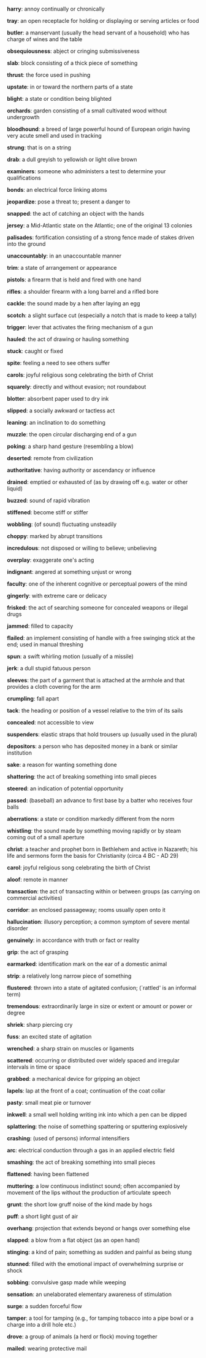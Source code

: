 **harry**: annoy continually or chronically

**tray**: an open receptacle for holding or displaying or serving articles or food

**butler**: a manservant (usually the head servant of a household) who has charge of wines and the table

**obsequiousness**: abject or cringing submissiveness

**slab**: block consisting of a thick piece of something

**thrust**: the force used in pushing

**upstate**: in or toward the northern parts of a state

**blight**: a state or condition being blighted

**orchards**: garden consisting of a small cultivated wood without undergrowth

**bloodhound**: a breed of large powerful hound of European origin having very acute smell and used in tracking

**strung**: that is on a string

**drab**: a dull greyish to yellowish or light olive brown

**examiners**: someone who administers a test to determine your qualifications

**bonds**: an electrical force linking atoms

**jeopardize**: pose a threat to; present a danger to

**snapped**: the act of catching an object with the hands

**jersey**: a Mid-Atlantic state on the Atlantic; one of the original 13 colonies

**palisades**: fortification consisting of a strong fence made of stakes driven into the ground

**unaccountably**: in an unaccountable manner

**trim**: a state of arrangement or appearance

**pistols**: a firearm that is held and fired with one hand

**rifles**: a shoulder firearm with a long barrel and a rifled bore

**cackle**: the sound made by a hen after laying an egg

**scotch**: a slight surface cut (especially a notch that is made to keep a tally)

**trigger**: lever that activates the firing mechanism of a gun

**hauled**: the act of drawing or hauling something

**stuck**: caught or fixed

**spite**: feeling a need to see others suffer

**carols**: joyful religious song celebrating the birth of Christ

**squarely**: directly and without evasion; not roundabout

**blotter**: absorbent paper used to dry ink

**slipped**: a socially awkward or tactless act

**leaning**: an inclination to do something

**muzzle**: the open circular discharging end of a gun

**poking**: a sharp hand gesture (resembling a blow)

**deserted**: remote from civilization

**authoritative**: having authority or ascendancy or influence

**drained**: emptied or exhausted of (as by drawing off e.g. water or other liquid)

**buzzed**: sound of rapid vibration

**stiffened**: become stiff or stiffer

**wobbling**: (of sound) fluctuating unsteadily

**choppy**: marked by abrupt transitions

**incredulous**: not disposed or willing to believe; unbelieving

**overplay**: exaggerate one's acting

**indignant**: angered at something unjust or wrong

**faculty**: one of the inherent cognitive or perceptual powers of the mind

**gingerly**: with extreme care or delicacy

**frisked**: the act of searching someone for concealed weapons or illegal drugs

**jammed**: filled to capacity

**flailed**: an implement consisting of handle with a free swinging stick at the end; used in manual threshing

**spun**: a swift whirling motion (usually of a missile)


**jerk**: a dull stupid fatuous person

**sleeves**: the part of a garment that is attached at the armhole and that provides a cloth covering for the arm

**crumpling**: fall apart

**tack**: the heading or position of a vessel relative to the trim of its sails

**concealed**: not accessible to view

**suspenders**: elastic straps that hold trousers up (usually used in the plural)

**depositors**: a person who has deposited money in a bank or similar institution

**sake**: a reason for wanting something done

**shattering**: the act of breaking something into small pieces

**steered**: an indication of potential opportunity

**passed**: (baseball) an advance to first base by a batter who receives four balls

**aberrations**: a state or condition markedly different from the norm

**whistling**: the sound made by something moving rapidly or by steam coming out of a small aperture

**christ**: a teacher and prophet born in Bethlehem and active in Nazareth; his life and sermons form the basis for Christianity (circa 4 BC - AD 29)

**carol**: joyful religious song celebrating the birth of Christ

**aloof**: remote in manner

**transaction**: the act of transacting within or between groups (as carrying on commercial activities)

**corridor**: an enclosed passageway; rooms usually open onto it

**hallucination**: illusory perception; a common symptom of severe mental disorder

**genuinely**: in accordance with truth or fact or reality

**grip**: the act of grasping

**earmarked**: identification mark on the ear of a domestic animal

**strip**: a relatively long narrow piece of something

**flustered**: thrown into a state of agitated confusion; (`rattled' is an informal term)

**tremendous**: extraordinarily large in size or extent or amount or power or degree

**shriek**: sharp piercing cry

**fuss**: an excited state of agitation

**wrenched**: a sharp strain on muscles or ligaments

**scattered**: occurring or distributed over widely spaced and irregular intervals in time or space

**grabbed**: a mechanical device for gripping an object

**lapels**: lap at the front of a coat; continuation of the coat collar

**pasty**: small meat pie or turnover

**inkwell**: a small well holding writing ink into which a pen can be dipped

**splattering**: the noise of something spattering or sputtering explosively

**crashing**: (used of persons) informal intensifiers

**arc**: electrical conduction through a gas in an applied electric field

**smashing**: the act of breaking something into small pieces

**flattened**: having been flattened

**muttering**: a low continuous indistinct sound; often accompanied by movement of the lips without the production of articulate speech

**grunt**: the short low gruff noise of the kind made by hogs

**puff**: a short light gust of air

**overhang**: projection that extends beyond or hangs over something else

**slapped**: a blow from a flat object (as an open hand)

**stinging**: a kind of pain; something as sudden and painful as being stung

**stunned**: filled with the emotional impact of overwhelming surprise or shock

**sobbing**: convulsive gasp made while weeping

**sensation**: an unelaborated elementary awareness of stimulation

**surge**: a sudden forceful flow

**tamper**: a tool for tamping (e.g., for tamping tobacco into a pipe bowl or a charge into a drill hole etc.)

**drove**: a group of animals (a herd or flock) moving together

**mailed**: wearing protective mail